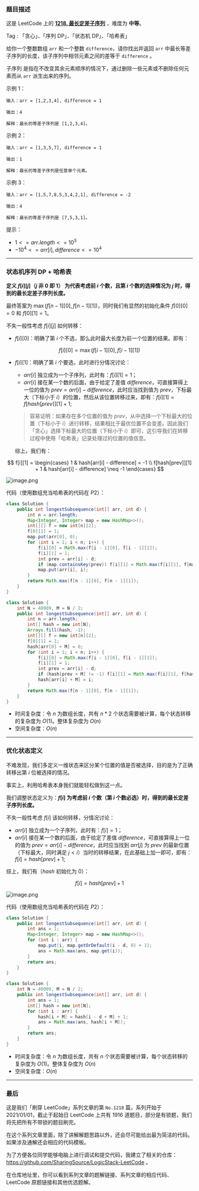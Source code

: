### 题目描述

这是 LeetCode 上的 **[1218. 最长定差子序列](https://leetcode-cn.com/problems/longest-arithmetic-subsequence-of-given-difference/solution/gong-shui-san-xie-jie-he-tan-xin-de-zhua-dj1k/)** ，难度为 **中等**。

Tag : 「贪心」、「序列 DP」、「状态机 DP」、「哈希表」




给你一个整数数组 `arr` 和一个整数 `difference`，请你找出并返回 `arr` 中最长等差子序列的长度，该子序列中相邻元素之间的差等于 `difference` 。

子序列 是指在不改变其余元素顺序的情况下，通过删除一些元素或不删除任何元素而从 `arr` 派生出来的序列。

示例 1：
```
输入：arr = [1,2,3,4], difference = 1

输出：4

解释：最长的等差子序列是 [1,2,3,4]。
```
示例 2：
```
输入：arr = [1,3,5,7], difference = 1

输出：1

解释：最长的等差子序列是任意单个元素。
```
示例 3：
```
输入：arr = [1,5,7,8,5,3,4,2,1], difference = -2

输出：4

解释：最长的等差子序列是 [7,5,3,1]。
```

提示：
* $1 <= arr.length <= 10^5$
* $-10^4 <= arr[i], difference <= 10^4$

---

### 状态机序列 DP + 哈希表

**定义 $f[i][j]$（$j$ 非 $0$ 即 $1$） 为代表考虑前 $i$ 个数，且第 $i$ 个数的选择情况为 $j$ 时，得到的最长定差子序列长度。**

最终答案为 $\max(f[n - 1][0], f[n - 1][1])$，同时我们有显然的初始化条件 $f[0][0] = 0$ 和 $f[0][1] = 1$。

不失一般性考虑 $f[i][j]$ 如何转移：

* $f[i][0]$：明确了第 $i$ 个不选，那么此时最大长度为前一个位置的结果。即有：

$$
f[i][0] = \max(f[i - 1][0], f[i - 1][1])
$$

* $f[i][1]$：明确了第 $i$ 个要选，此时进行分情况讨论：
  
    * $arr[i]$ 独立成为一个子序列，此时有：$f[i][1] = 1$；
    * $arr[i]$ 接在某一个数的后面，由于给定了差值 $difference$，可直接算得上一位的值为 $prev = arr[i] - difference$，此时应当找到值为 $prev$，下标最大（下标小于 $i$）的位置，然后从该位置转移过来，即有：$f[i][1] = f[hash[prev]][1] + 1$;
    
    > 容易证明：如果存在多个位置的值为 $prev$，从中选择一个下标最大的位置（下标小于 $i$）进行转移，结果相比于最优位置不会变差。因此我们「贪心」选择下标最大的位置（下标小于 $i$）即可，这引导我们在转移过程中使用「哈希表」记录处理过的位置的值信息。

    综上，我们有：

$$
f[i][1] = \begin{cases}
1 & hash[arr[i] - difference] = -1 \\
f[hash[prev]][1] + 1 & hash[arr[i] - difference] \neq -1
\end{cases}
$$

![image.png](https://pic.leetcode-cn.com/1636067512-TKbAlo-image.png)

代码（使用数组充当哈希表的代码在 $P2$）：
```Java
class Solution {
    public int longestSubsequence(int[] arr, int d) {
        int n = arr.length;
        Map<Integer, Integer> map = new HashMap<>();
        int[][] f = new int[n][2];
        f[0][1] = 1;
        map.put(arr[0], 0);
        for (int i = 1; i < n; i++) {
            f[i][0] = Math.max(f[i - 1][0], f[i - 1][1]);
            f[i][1] = 1;
            int prev = arr[i] - d;
            if (map.containsKey(prev)) f[i][1] = Math.max(f[i][1], f[map.get(prev)][1] + 1);
            map.put(arr[i], i);
        }
        return Math.max(f[n - 1][0], f[n - 1][1]);
    }
}
```

```Java
class Solution {
    int N = 40009, M = N / 2;
    public int longestSubsequence(int[] arr, int d) {
        int n = arr.length;
        int[] hash = new int[N];
        Arrays.fill(hash, -1);
        int[][] f = new int[n][2];
        f[0][1] = 1;
        hash[arr[0] + M] = 0;
        for (int i = 1; i < n; i++) {
            f[i][0] = Math.max(f[i - 1][0], f[i - 1][1]);
            f[i][1] = 1;
            int prev = arr[i] - d;
            if (hash[prev + M] != -1) f[i][1] = Math.max(f[i][1], f[hash[prev + M]][1] + 1);
            hash[arr[i] + M] = i;
        }
        return Math.max(f[n - 1][0], f[n - 1][1]);
    }
}
```
* 时间复杂度：令 $n$ 为数组长度，共有 $n * 2$ 个状态需要被计算，每个状态转移的复杂度为 $O(1)$。整体复杂度为 $O(n)$
* 空间复杂度：$O(n)$

---

### 优化状态定义

不难发现，我们多定义一维状态来区分某个位置的值是否被选择，目的是为了正确转移出第 $i$ 位被选择的情况。

事实上，利用哈希表本身我们就能轻松做到这一点。

我们调整状态定义为：**$f[i]$ 为考虑前 $i$ 个数（第 $i$ 个数必选）时，得到的最长定差子序列长度。**

不失一般性考虑 $f[i]$ 该如何转移，分情况讨论：

* $arr[i]$ 独立成为一个子序列，此时有：$f[i] = 1$；
* $arr[i]$ 接在某一个数的后面，由于给定了差值 $difference$，可直接算得上一位的值为 $prev = arr[i] - difference$，此时应当找到 $arr[j]$ 为 $prev$ 的最新位置（下标最大，同时满足 $j < i$）当时的转移结果，在此基础上加一即可，即有：$f[i] = hash[prev] + 1$;
  

综上，我们有（$hash$ 初始化为 $0$）：

$$
f[i] = hash[prev] + 1
$$

![image.png](https://pic.leetcode-cn.com/1636067479-eJDRuM-image.png)

代码（使用数组充当哈希表的代码在 $P2$）：
```Java
class Solution {
    public int longestSubsequence(int[] arr, int d) {
        int ans = 1;
        Map<Integer, Integer> map = new HashMap<>();
        for (int i : arr) {
            map.put(i, map.getOrDefault(i - d, 0) + 1);
            ans = Math.max(ans, map.get(i));
        }
        return ans;
    }
}
```

```Java
class Solution {
    int N = 40009, M = N / 2;
    public int longestSubsequence(int[] arr, int d) {
        int ans = 1;
        int[] hash = new int[N];
        for (int i : arr) {
            hash[i + M] = hash[i - d + M] + 1;
            ans = Math.max(ans, hash[i + M]);
        }
        return ans;
    }
}
```
* 时间复杂度：令 $n$ 为数组长度，共有 $n$ 个状态需要被计算，每个状态转移的复杂度为 $O(1)$。整体复杂度为 $O(n)$
* 空间复杂度：$O(n)$

---

### 最后

这是我们「刷穿 LeetCode」系列文章的第 `No.1218` 篇，系列开始于 2021/01/01，截止于起始日 LeetCode 上共有 1916 道题目，部分是有锁题，我们将先把所有不带锁的题目刷完。

在这个系列文章里面，除了讲解解题思路以外，还会尽可能给出最为简洁的代码。如果涉及通解还会相应的代码模板。

为了方便各位同学能够电脑上进行调试和提交代码，我建立了相关的仓库：https://github.com/SharingSource/LogicStack-LeetCode 。

在仓库地址里，你可以看到系列文章的题解链接、系列文章的相应代码、LeetCode 原题链接和其他优选题解。

